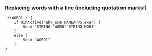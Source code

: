 ### Replacing words with a line (including quotation marks!)
```autohotkey
:*:WORD1:: {
    If WinActive("ahk_exe NAMEAPPS.exe") {
        Send 'STRING "WORD" STRING MORE'
    }
    else {
        Send "WORD1"
    }
}
```
